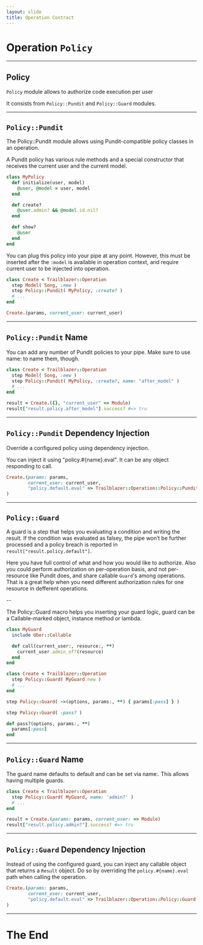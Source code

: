 ```yaml
---
layout: slide
title: Operation Contract
---
```


# Operation `Policy`

---

## Policy

`Policy` module allows to authorize code execution per user

It consists from `Policy::Pundit` and `Policy::Guard` modules.

---

## `Policy::Pundit`

The Policy::Pundit module allows using Pundit-compatible policy classes in an operation.

A Pundit policy has various rule methods and a special constructor that receives the current user and the current model.

```ruby
class MyPolicy
  def initialize(user, model)
    @user, @model = user, model
  end

  def create?
    @user.admin? && @model.id.nil?
  end

  def show?
    @user
  end
end
```

You can plug this policy into your pipe at any point. However, this must be inserted after the `:model` is available in operation context, and require current user to be injected into operation.

```ruby
class Create < Trailblazer::Operation
  step Model( Song, :new )
  step Policy::Pundit( MyPolicy, :create? )
  # ...
end

Create.(params, current_user: current_user)
```

---

## `Policy::Pundit` Name

You can add any number of Pundit policies to your pipe. Make sure to use name: to name them, though.

```ruby
class Create < Trailblazer::Operation
  step Model( Song, :new )
  step Policy::Pundit( MyPolicy, :create?, name: "after_model" )
  # ...
end

result = Create.({}, "current_user" => Module)
result["result.policy.after_model"].success? #=> tru
```

---

## `Policy::Pundit` Dependency Injection

Override a configured policy using dependency injection.

You can inject it using "policy.#{name}.eval". It can be any object responding to call.

```ruby
Create.(params: params,
        current_user: current_user,
        "policy.default.eval" => Trailblazer::Operation::Policy::Pundit.build(AnotherPolicy, :create?)
)
```

---

## `Policy::Guard`

A guard is a step that helps you evaluating a condition and writing the result. If the condition was evaluated as falsey, the pipe won’t be further processed and a policy breach is reported in `result["result.policy.default"]`.

Here you have full control of what and how you would like to authorize. Also you could perform authorization on per-operation basis, and not per-resource like Pundit does, and share callable `Guard`'s among operations.
That is a great help when you need different authorization rules for one resource in defferent operations.

--

The Policy::Guard macro helps you inserting your guard logic, guard can be a Callable-marked object, instance method or lambda.


```ruby
class MyGuard
  include Uber::Callable

  def call(current_user:, resource:, **)
    current_user.admin_of?(resource)
  end
end

class Create < Trailblazer::Operation
  step Policy::Guard( MyGuard.new )
  # ...
end
```

```ruby
step Policy::Guard( ->(options, params:, **) { params[:pass] } )
```

```ruby
step Policy::Guard( :pass? )

def pass?(options, params:, **)
  params[:pass]
end
```

---

## `Policy::Guard` Name

The guard name defaults to default and can be set via name:. This allows having multiple guards.

```ruby
class Create < Trailblazer::Operation
  step Policy::Guard( MyGuard, name: 'admin?' )
  # ...
end

result = Create.(params: params, current_user: => Module)
result["result.policy.admin?"].success? #=> tru
```

---

## `Policy::Guard` Dependency Injection

Instead of using the configured guard, you can inject any callable object that returns a `Result` object. Do so by overriding the `policy.#{name}.eval` path when calling the operation.


```ruby
Create.(params: params,
        current_user: current_user,
        "policy.default.eval" => Trailblazer::Operation::Policy::Guard.build(MyGuard))
)
```

---

# The End
